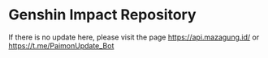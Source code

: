 # Genshin Impact Repository

If there is no update here, please visit the page https://api.mazagung.id/ or https://t.me/PaimonUpdate_Bot
